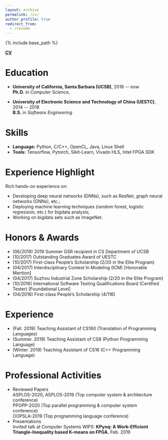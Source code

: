 ```yaml
---
layout: archive
permalink: /cv/
author_profile: true
redirect_from:
  - /resume
---
```

{% include base_path %}

<a href="http://wang-yuke.com/files/CV_Yuke_Wang.pdf">**CV**</a>

Education
======
+ **University of California, Santa Barbara (UCSB)**, 2018 -- now <br />
  **Ph.D.** in *Computer Science*,

+ **University of Electronic Science and Technology of China (UESTC)**, 2014 -- 2018 <br />
  **B.S.** in *Software Engineering* 

Skills
======
* **Language:** Python, C/C++, OpenCL, Java, Linux Shell
* **Tools:** Tensorflow, Pytorch, Sikit-Learn, Vivado HLS, Intel FPGA SDK

Experience Highlight
======
Rich hands-on experience on: 
+ Developing deep neural networks (DNNs), such as ResNet, graph neural networks (GNNs), etc.;
+ Deploying machine learning techniques (random forest, logistic regression, etc.) for bigdata analysis; 
+ Working on bigdata sets such as ImageNet.

Honors & Awards
=====
+ (06/2019) 2019 Summer GSR recipient in CS Department of UCSB 
+ (10/2017) Outstanding Graduates Award of UESTC 
+ (10/2017) First-class People’s Scholarship (2/20 in the Elite Program)
+ (04/2017) Interdisciplinary Contest In Modeling (ICM) [Honorable Mention] 
+ (04/2017) Suzhou Industrial Zone Scholarship (2/20 in the Elite Program) 
+ (10/2016) International Software Testing Qualifications Board (Certified Tester) [Foundational Level] 
+ (04/2016) First-class People’s Scholarship (4/116)

Experience
=======
+ (Fall.   2019) Teaching Assistant of CS160 (Translation of Programming Languages) 
+ (Summer. 2019) Teaching Assistant of CS8 (Python Programming Language)            
+ (Winter. 2019) Teaching Assistant of CS16 (C++ Programming Language) 

Professional Activities
==========
+ Reviewed Papers <br>
  ASPLOS-2020, ASPLOS-2019 (Top computer system & architecture conference) <br>
  PPOPP-2020 (Top parallel programming & computer system conference)   <br>
  OOPSLA-2019 (Top programming language conference) <br>
+ Presentations <br>
  Invited talk at Computer Systems WIPS: **KPynq: A Work-Efficient Triangle-Inequality based K-means on FPGA.** Feb. 2019 <br>
